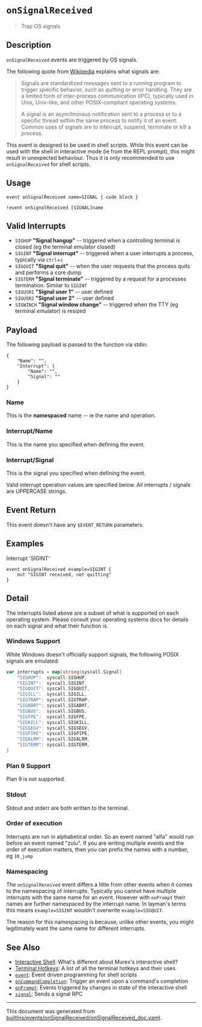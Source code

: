 # `onSignalReceived`

> Trap OS signals

## Description

`onSignalReceived` events are triggered by OS signals.

The following quote from [Wikipedia](https://en.wikipedia.org/wiki/Signal_(IPC))
explains what signals are:

> Signals are standardized messages sent to a running program to trigger
> specific behavior, such as quitting or error handling. They are a limited
> form of inter-process communication (IPC), typically used in Unix, Unix-like,
> and other POSIX-compliant operating systems.
>
> A signal is an asynchronous notification sent to a process or to a specific
> thread within the same process to notify it of an event. Common uses of
> signals are to interrupt, suspend, terminate or kill a process.

This event is designed to be used in shell scripts. While this event can be
used with the shell in interactive mode (ie from the REPL prompt), this might
result in unexpected behaviour. Thus it is only recommended to use
`onSignalReceived` for shell scripts.

## Usage

```
event onSignalReceived name=SIGNAL { code block }

!event onSignalReceived [SIGNAL]name
```

## Valid Interrupts

* `SIGHUP`
    **"Signal hangup"** -- triggered when a controlling terminal is closed (eg the terminal emulator closed)
* `SIGINT`
    **"Signal interrupt"** -- triggered when a user interrupts a process, typically via `ctrl`+`c`
* `SIGQUIT`
    **"Signal quit"** -- when the user requests that the process quits and performs a core dump
* `SIGTERM`
    **"Signal terminate"** -- triggered by a request for a processes termination. Similar to `SIGINT`
* `SIGUSR1`
    **"Signal user 1"** -- user defined
* `SIGUSR2`
    **"Signal user 2"** -- user defined
* `SIGWINCH`
    **"Signal window change"** -- triggered when the TTY (eg terminal emulator) is resized

## Payload

The following payload is passed to the function via stdin:

```
{
    "Name": "",
    "Interrupt": {
        "Name": "",
        "Signal": ""
    }
}
```

### Name

This is the **namespaced** name -- ie the name and operation.

### Interrupt/Name

This is the name you specified when defining the event.

### Interrupt/Signal

This is the signal you specified when defining the event.

Valid interrupt operation values are specified below. All interrupts / signals
are UPPERCASE strings.

## Event Return

This event doesn't have any `$EVENT_RETURN` parameters.

## Examples

Interrupt 'SIGINT'

```
event onSignalReceived example=SIGINT {
    out "SIGINT received, not quitting"
}
```

## Detail

The interrupts listed above are a subset of what is supported on each operating
system. Please consult your operating systems docs for details on each signal
and what their function is.

### Windows Support

While Windows doesn't officially support signals, the following POSIX signals
are emulated:

```go
var interrupts = map[string]syscall.Signal{
	"SIGHUP":  syscall.SIGHUP,
	"SIGINT":  syscall.SIGINT,
	"SIGQUIT": syscall.SIGQUIT,
	"SIGILL":  syscall.SIGILL,
	"SIGTRAP": syscall.SIGTRAP,
	"SIGABRT": syscall.SIGABRT,
	"SIGBUS":  syscall.SIGBUS,
	"SIGFPE":  syscall.SIGFPE,
	"SIGKILL": syscall.SIGKILL,
	"SIGSEGV": syscall.SIGSEGV,
	"SIGPIPE": syscall.SIGPIPE,
	"SIGALRM": syscall.SIGALRM,
	"SIGTERM": syscall.SIGTERM,
}
```

### Plan 9 Support

Plan 9 is not supported.

### Stdout

Stdout and stderr are both written to the terminal.

### Order of execution

Interrupts are run in alphabetical order. So an event named "alfa" would run
before an event named "zulu". If you are writing multiple events and the order
of execution matters, then you can prefix the names with a number, eg `10_jump`

### Namespacing

The `onSignalReceived` event differs a little from other events when it comes
to the namespacing of interrupts. Typically you cannot have multiple interrupts
with the same name for an event. However with `onPrompt` their names are
further namespaced by the interrupt name. In layman's terms this means
`example=SIGINT` wouldn't overwrite `example=SIGQUIT`.

The reason for this namespacing is because, unlike other events, you might
legitimately want the same name for different interrupts.

## See Also

* [Interactive Shell](../user-guide/interactive-shell.md):
  What's different about Murex's interactive shell?
* [Terminal Hotkeys](../user-guide/terminal-keys.md):
  A list of all the terminal hotkeys and their uses
* [`event`](../commands/event.md):
  Event driven programming for shell scripts
* [`onCommandCompletion`](../events/oncommandcompletion.md):
  Trigger an event upon a command's completion
* [`onPrompt`](../events/onprompt.md):
  Events triggered by changes in state of the interactive shell
* [`signal`](../commands/signal.md):
  Sends a signal RPC

<hr/>

This document was generated from [builtins/events/onSignalReceived/onSignalReceived_doc.yaml](https://github.com/lmorg/murex/blob/master/builtins/events/onSignalReceived/onSignalReceived_doc.yaml).